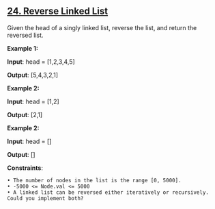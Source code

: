 <h2><a href="https://leetcode.com/problems/reverse-linked-list/description/">24. Reverse Linked List</a></h2>

Given the head of a singly linked list, reverse the list, and return the reversed list.

**Example 1:**

**Input**: head = [1,2,3,4,5]

**Output**: [5,4,3,2,1]


**Example 2:**

**Input**: head = [1,2]

**Output**: [2,1]


**Example 2:**

**Input**: head = []

**Output**: []



**Constraints**:

    • The number of nodes in the list is the range [0, 5000].
    • -5000 <= Node.val <= 5000
    • A linked list can be reversed either iteratively or recursively. Could you implement both?